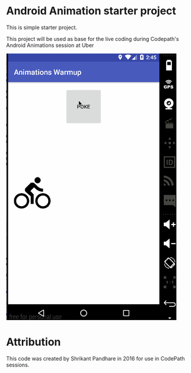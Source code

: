 # Android Animation starter project
This is simple starter project. 

This project will be used as base for the live coding during Codepath's Android Animations session at Uber

![Alt text](warmup-bike.gif?raw=true "Video Walkthrough")

# Attribution
This code was created by Shrikant Pandhare in 2016 for use in CodePath sessions.
